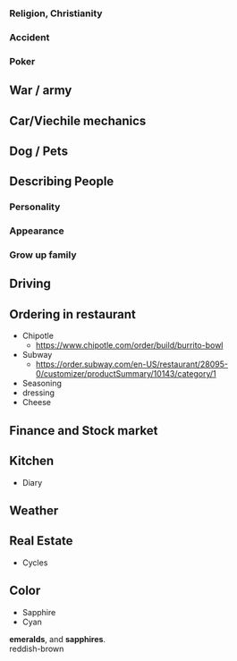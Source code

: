 
### Religion, Christianity

### Accident 

### Poker 

## War / army 

## Car/Viechile mechanics 

## Dog / Pets 

## Describing People 
### Personality 
### Appearance 
### Grow up family 

## Driving 

## Ordering in restaurant 
* Chipotle 
	* https://www.chipotle.com/order/build/burrito-bowl
* Subway  
	* https://order.subway.com/en-US/restaurant/28095-0/customizer/productSummary/10143/category/1
* Seasoning 
* dressing 
* Cheese 

## Finance and Stock market  


## Kitchen 
* Diary 

## Weather 

## Real Estate  
* Cycles 

## Color  
* Sapphire 
* Cyan 

**emeralds**, and **sapphires**.   
reddish-brown  

